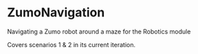 # ZumoNavigation
Navigating a Zumo robot around a maze for the Robotics module

Covers scenarios 1 & 2 in its current iteration.
